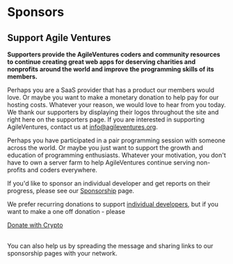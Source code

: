 # Sponsors

## Support Agile Ventures

**Supporters provide the AgileVentures coders and community resources to continue creating great web apps for deserving charities and nonprofits around the world and improve the programming skills of its members.**


Perhaps you are a SaaS provider that has a product our members would love. Or maybe you want to make a monetary donation to help pay for our hosting costs. Whatever your reason, we would love to hear from you today. We thank our supporters by displaying their logos throughout the site and right here on the supporters page. If you are interested in supporting AgileVentures, contact us at info@agileventures.org.

Perhaps you have participated in a pair programming session with someone across the world. Or maybe you just want to support the growth and education of programming enthusiasts. Whatever your motivation, you don't have to own a server farm to help AgileVentures continue serving non-profits and coders everywhere. 

If you'd like to sponsor an individual developer and get reports on their progress, please see our [Sponsorship](http://www.agileventures.org/sponsorship) page.

We prefer recurring donations to support [individual developers](http://www.agileventures.org/sponsorship), but if you want to make a one off donation - please <div>
  <a class="donate-with-crypto"
     href="https://commerce.coinbase.com/checkout/2041eb5e-5de8-4655-9cb3-b6d1a5fe77b7">
    <span>Donate with Crypto</span>
  </a>
  <script src="https://commerce.coinbase.com/v1/checkout.js?version=201807">
  </script>
</div>
<br>
You can also help us by spreading the message and sharing links to our sponsorship pages with your network.
